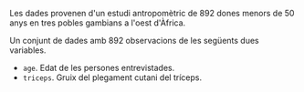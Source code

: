 Les dades provenen d'un estudi antropomètric de 892 dones menors de 50 anys en tres pobles gambians a l'oest d'Àfrica.

Un conjunt de dades amb 892 observacions de les següents dues variables.

* `age`. Edat de les persones entrevistades.
* `triceps`. Gruix del plegament cutani del tríceps.
